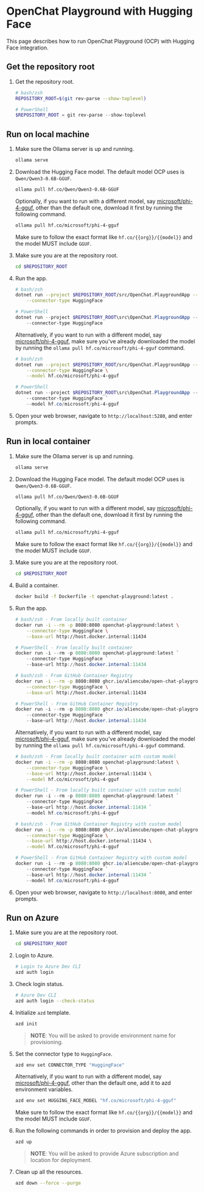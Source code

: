 # OpenChat Playground with Hugging Face

This page describes how to run OpenChat Playground (OCP) with Hugging Face integration.

## Get the repository root

1. Get the repository root.

    ```bash
    # bash/zsh
    REPOSITORY_ROOT=$(git rev-parse --show-toplevel)
    ```

    ```powershell
    # PowerShell
    $REPOSITORY_ROOT = git rev-parse --show-toplevel
    ```

## Run on local machine

1. Make sure the Ollama server is up and running. 
    
    ```bash
    ollama serve
    ```

1. Download the Hugging Face model. The default model OCP uses is `Qwen/Qwen3-0.6B-GGUF`.

    ```bash
    ollama pull hf.co/Qwen/Qwen3-0.6B-GGUF
    ```

    Optionally, if you want to run with a different model, say [microsoft/phi-4-gguf](https://huggingface.co/microsoft/phi-4-gguf), other than the default one, download it first by running the following command.

    ```bash
    ollama pull hf.co/microsoft/phi-4-gguf
    ```

    Make sure to follow the exact format like `hf.co/{{org}}/{{model}}` and the model MUST include `GGUF`.

1. Make sure you are at the repository root.

    ```bash
    cd $REPOSITORY_ROOT
    ```

1. Run the app.

    ```bash
    # bash/zsh
    dotnet run --project $REPOSITORY_ROOT/src/OpenChat.PlaygroundApp -- \
        --connector-type HuggingFace
    ```

    ```powershell
    # PowerShell
    dotnet run --project $REPOSITORY_ROOT\src\OpenChat.PlaygroundApp -- `
        --connector-type HuggingFace
    ```

    Alternatively, if you want to run with a different model, say [microsoft/phi-4-gguf](https://huggingface.co/microsoft/phi-4-gguf), make sure you've already downloaded the model by running the `ollama pull hf.co/microsoft/phi-4-gguf` command.

    ```bash
    # bash/zsh
    dotnet run --project $REPOSITORY_ROOT/src/OpenChat.PlaygroundApp -- \
        --connector-type HuggingFace \
        --model hf.co/microsoft/phi-4-gguf
    ```

    ```powershell
    # PowerShell
    dotnet run --project $REPOSITORY_ROOT\src\OpenChat.PlaygroundApp -- `
        --connector-type HuggingFace `
        --model hf.co/microsoft/phi-4-gguf
    ```

1. Open your web browser, navigate to `http://localhost:5280`, and enter prompts.

## Run in local container

1. Make sure the Ollama server is up and running.

    ```bash
    ollama serve
    ```

1. Download the Hugging Face model. The default model OCP uses is `Qwen/Qwen3-0.6B-GGUF`.

    ```bash
    ollama pull hf.co/Qwen/Qwen3-0.6B-GGUF
    ```

    Optionally, if you want to run with a different model, say [microsoft/phi-4-gguf](https://huggingface.co/microsoft/phi-4-gguf), other than the default one, download it first by running the following command.

    ```bash
    ollama pull hf.co/microsoft/phi-4-gguf
    ```

    Make sure to follow the exact format like `hf.co/{{org}}/{{model}}` and the model MUST include `GGUF`.

1. Make sure you are at the repository root.

    ```bash
    cd $REPOSITORY_ROOT
    ```

1. Build a container.

    ```bash
    docker build -f Dockerfile -t openchat-playground:latest .
    ```

1. Run the app.

    ```bash
    # bash/zsh - From locally built container
    docker run -i --rm -p 8080:8080 openchat-playground:latest \
        --connector-type HuggingFace \
        --base-url http://host.docker.internal:11434
    ```

    ```powershell
    # PowerShell - From locally built container
    docker run -i --rm -p 8080:8080 openchat-playground:latest `
        --connector-type HuggingFace `
        --base-url http://host.docker.internal:11434
    ```

    ```bash
    # bash/zsh - From GitHub Container Registry
    docker run -i --rm -p 8080:8080 ghcr.io/aliencube/open-chat-playground/openchat-playground:latest \
        --connector-type HuggingFace \
        --base-url http://host.docker.internal:11434
    ```

    ```powershell
    # PowerShell - From GitHub Container Registry
    docker run -i --rm -p 8080:8080 ghcr.io/aliencube/open-chat-playground/openchat-playground:latest `
        --connector-type HuggingFace `
        --base-url http://host.docker.internal:11434
    ```

    Alternatively, if you want to run with a different model, say [microsoft/phi-4-gguf](https://huggingface.co/microsoft/phi-4-gguf), make sure you've already downloaded the model by running the `ollama pull hf.co/microsoft/phi-4-gguf` command.

    ```bash
    # bash/zsh - From locally built container with custom model
    docker run -i --rm -p 8080:8080 openchat-playground:latest \
        --connector-type HuggingFace \
        --base-url http://host.docker.internal:11434 \
        --model hf.co/microsoft/phi-4-gguf
    ```

    ```powershell
    # PowerShell - From locally built container with custom model
    docker run -i --rm -p 8080:8080 openchat-playground:latest `
        --connector-type HuggingFace `
        --base-url http://host.docker.internal:11434 `
        --model hf.co/microsoft/phi-4-gguf
    ```

    ```bash
    # bash/zsh - From GitHub Container Registry with custom model
    docker run -i --rm -p 8080:8080 ghcr.io/aliencube/open-chat-playground/openchat-playground:latest \
        --connector-type HuggingFace \
        --base-url http://host.docker.internal:11434 \
        --model hf.co/microsoft/phi-4-gguf
    ```

    ```powershell
    # PowerShell - From GitHub Container Registry with custom model
    docker run -i --rm -p 8080:8080 ghcr.io/aliencube/open-chat-playground/openchat-playground:latest `
        --connector-type HuggingFace `
        --base-url http://host.docker.internal:11434 `
        --model hf.co/microsoft/phi-4-gguf
    ```

1. Open your web browser, navigate to `http://localhost:8080`, and enter prompts.

## Run on Azure

1. Make sure you are at the repository root.

    ```bash
    cd $REPOSITORY_ROOT
    ```

1. Login to Azure.

    ```bash
    # Login to Azure Dev CLI
    azd auth login
    ```

1. Check login status.

    ```bash
    # Azure Dev CLI
    azd auth login --check-status
    ```

1. Initialize `azd` template.

    ```bash
    azd init
    ```

   > **NOTE**: You will be asked to provide environment name for provisioning.

1. Set the connector type to `HuggingFace`.

    ```bash
    azd env set CONNECTOR_TYPE "HuggingFace"
    ```

    Alternatively, if you want to run with a different model, say [microsoft/phi-4-gguf](https://huggingface.co/microsoft/phi-4-gguf), other than the default one, add it to azd environment variables.

    ```bash
    azd env set HUGGING_FACE_MODEL "hf.co/microsoft/phi-4-gguf"
    ```

    Make sure to follow the exact format like `hf.co/{{org}}/{{model}}` and the model MUST include `GGUF`.

1. Run the following commands in order to provision and deploy the app.

    ```bash
    azd up
    ```

   > **NOTE**: You will be asked to provide Azure subscription and location for deployment.

1. Clean up all the resources.

    ```bash
    azd down --force --purge
    ```
